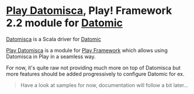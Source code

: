 # [Play Datomisca](http://pellucidanalytics.github.com/datomisca), Play! Framework 2.2 module for [Datomic](http://www.datomic.com)

[Datomisca](http://pellucidanalytics.github.com/datomisca) is a Scala driver for [Datomic](http://www.datomic.com)

[Play Datomisca](https://github.com/pellucidanalytics/play-datomisca) is a module for [Play Framework](http://www.playframework.org) which allows using Datomisca in Play in a seamless way.

For now, it's quite raw not providing much more on top of Datomisca but more features should be added progressively to configure Datomic for ex.

> Have a look at samples for now, documentation will follow a bit later...
